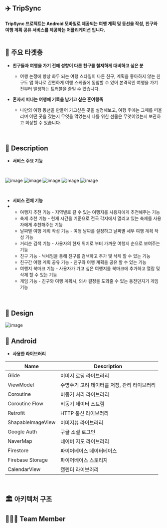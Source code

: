 ## ✈️ TripSync
**TripSync 프로젝트는 Android 모바일로 제공되는 여행 계획 및 동선을 작성, 친구와 여행 계획 공유 서비스를 제공하는 어플리케이션 입니다.**
<br/>
<br/>

## 🤵 주요 타겟층
- **친구들과 여행을 가기 전에 성향이 다른 친구를 철저하게 대비하고 싶은 분**
	-  여행 논쟁에 항상 화두 되는 여행 스타일이 다른 친구, 계획을 좋아하지 않는 친구도 앱 하나로 간편하게 여행 스케쥴에 동참할 수 있어 본격적인 여행을 가기 전부터 발생하는 트러블을 줄일 수 있습니다.

- **혼자서 떠나는 여행에 기록을 남기고 싶은 혼여행족**
	- 나만의 여행 동선을 만들어 가고싶은 곳을 설정해보고, 여행 후에는 그때를 떠올리며 어떤 곳을 갔는지 무엇을 먹었는지 나를 위한 선물은 무엇이었는지 보관하고 회상할 수 있습니다.
<br/>

## 📃 Description

- **서비스 주요 기능**
<br/>

![image](https://github.com/NBCAndroid15/TripSync/assets/138543028/9cf09c99-c407-4273-afa4-1af6efe3f320)
![image](https://github.com/NBCAndroid15/TripSync/assets/138543028/89b21a25-1a88-4752-9289-ac19123377cf)
![image](https://github.com/NBCAndroid15/TripSync/assets/138543028/e6257db2-6111-4e95-8624-b35f69a8c306)
![image](https://github.com/NBCAndroid15/TripSync/assets/138543028/c3107969-8563-4506-8979-f184de00e2cd)
![image](https://github.com/NBCAndroid15/TripSync/assets/138543028/6f51fd3f-00a1-4af5-8ad1-7c7ce7367690)


<br/>

- **서비스 전체 기능**
- 
	- 여행지 추천 기능 - 지역별로 갈 수 있는 여행지를 사용자에게 추천해주는 기능
   	- 축제 추천 기능 - 현재 시간을 기준으로 전국 각지에서 열리고 있는 축제를 사용자에게 추천해주는 기능
   	- 날짜별 여행 계획 작성 기능 - 여행 날짜를 설정하고 날짜별 세부 여행 계획 작성 기능
	- 거리순 검색 기능 - 사용자의 현재 위치로 부터 가까운 여행지 순으로 보여주는 기능
   	- 친구 기능 - 닉네임을 통해 친구를 검색하고 추가 및 삭제 할 수 있는 기능
   	- 친구간 여행 계획 공유 기능 - 친구와 여행 계획을 공유 할 수 있는 기능
   	- 여행지 북마크 기능 - 사용자가 가고 싶은 여행지를 북마크에 추가하고 열람 및 삭제 할 수 있는 기능
   	- 게임 기능 - 친구와 여행 계획시, 의사 결정을 도와줄 수 있는 동전던지기 게임 기능
<br/>

## 📝 Design

![image](https://github.com/NBCAndroid15/TripSync/assets/138543028/05501924-58dc-4442-a23a-534c644e01ed)




## 📱 Android

- **사용한 라이브러리**

| Name             | Description                                  |
| ---------------- | -------------------------------------------- |
| Glide            | 이미지 로딩 라이브러리                       |
| ViewModel        | 수명주기 고려 데이터를 저장, 관리 라이브러리 |
| Coroutine        | 비동기 처리 라이브러리                       |
| Coroutine Flow   | 비동기 데이터 스트림                         |
| Retrofit         | HTTP 통신 라이브러리                         |
| ShapableImageView | 이미지뷰 라이브러리                         |
| Google Auth      | 구글 소셜 로그인                             |
| NaverMap        | 네이버 지도 라이브러리                         |
| Firestore              | 파이어베이스 데이터베이스                       |
| Firebase Storage              | 파이어베이스 스토리지                      |
| CalendarView     | 캘린더 라이브러리                            |

<br/>

## 🏛️ 아키텍처 구조

## 👨‍👦‍👦 Team Member


